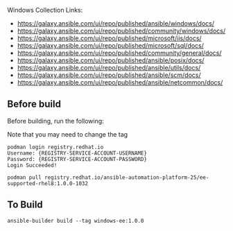 Windows Collection Links:
- https://galaxy.ansible.com/ui/repo/published/ansible/windows/docs/
- https://galaxy.ansible.com/ui/repo/published/community/windows/docs/
- https://galaxy.ansible.com/ui/repo/published/microsoft/iis/docs/
- https://galaxy.ansible.com/ui/repo/published/microsoft/sql/docs/
- https://galaxy.ansible.com/ui/repo/published/community/general/docs/
- https://galaxy.ansible.com/ui/repo/published/ansible/posix/docs/
- https://galaxy.ansible.com/ui/repo/published/ansible/utils/docs/
- https://galaxy.ansible.com/ui/repo/published/ansible/scm/docs/
- https://galaxy.ansible.com/ui/repo/published/ansible/netcommon/docs/

## Before build

Before building, run the following:

Note that you may need to change the tag

```
podman login registry.redhat.io
Username: {REGISTRY-SERVICE-ACCOUNT-USERNAME}
Password: {REGISTRY-SERVICE-ACCOUNT-PASSWORD}
Login Succeeded!

podman pull registry.redhat.io/ansible-automation-platform-25/ee-supported-rhel8:1.0.0-1032
```

## To Build
`ansible-builder build --tag windows-ee:1.0.0`